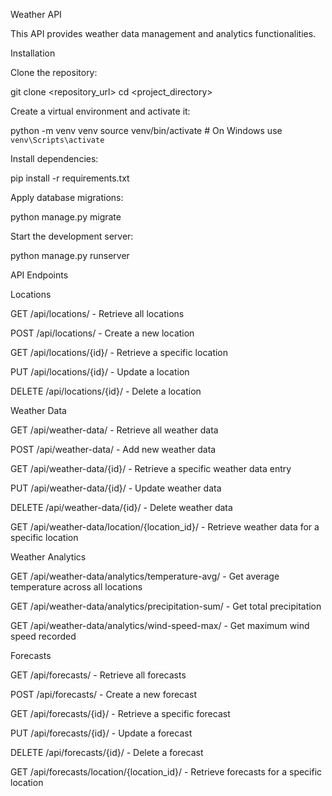 Weather API

This API provides weather data management and analytics functionalities.

Installation

Clone the repository:

git clone <repository_url>
cd <project_directory>

Create a virtual environment and activate it:

python -m venv venv
source venv/bin/activate  # On Windows use `venv\Scripts\activate`

Install dependencies:

pip install -r requirements.txt

Apply database migrations:

python manage.py migrate

Start the development server:

python manage.py runserver

API Endpoints

Locations

GET /api/locations/ - Retrieve all locations

POST /api/locations/ - Create a new location

GET /api/locations/{id}/ - Retrieve a specific location

PUT /api/locations/{id}/ - Update a location

DELETE /api/locations/{id}/ - Delete a location

Weather Data

GET /api/weather-data/ - Retrieve all weather data

POST /api/weather-data/ - Add new weather data

GET /api/weather-data/{id}/ - Retrieve a specific weather data entry

PUT /api/weather-data/{id}/ - Update weather data

DELETE /api/weather-data/{id}/ - Delete weather data

GET /api/weather-data/location/{location_id}/ - Retrieve weather data for a specific location

Weather Analytics

GET /api/weather-data/analytics/temperature-avg/ - Get average temperature across all locations

GET /api/weather-data/analytics/precipitation-sum/ - Get total precipitation

GET /api/weather-data/analytics/wind-speed-max/ - Get maximum wind speed recorded

Forecasts

GET /api/forecasts/ - Retrieve all forecasts

POST /api/forecasts/ - Create a new forecast

GET /api/forecasts/{id}/ - Retrieve a specific forecast

PUT /api/forecasts/{id}/ - Update a forecast

DELETE /api/forecasts/{id}/ - Delete a forecast

GET /api/forecasts/location/{location_id}/ - Retrieve forecasts for a specific location